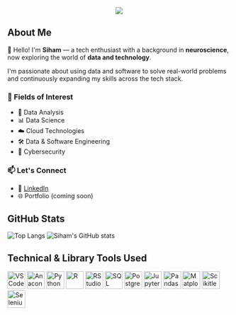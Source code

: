 <p align="center">
  <img src="https://capsule-render.vercel.app/api?text=Welcome%20to%20My%20GitHub!%20👩🏽‍💻&animation=fadeIn&type=waving&color=gradient&height=100"/>
</p>

## About Me

👋 Hello! I'm **Siham** — a tech enthusiast with a background in **neuroscience**, now exploring the world of **data and technology**.

I'm passionate about using data and software to solve real-world problems and continuously expanding my skills across the tech stack.

### 🚀 Fields of Interest

- 🧠 Data Analysis  
- 📊 Data Science    
- ☁️ Cloud Technologies 
- 🛠️ Data & Software Engineering
- 🔐 Cybersecurity

### 📫 Let's Connect
- 💼 [LinkedIn](https://www.linkedin.com/in/sihamnimale/)
- 🌐 Portfolio (coming soon)

## GitHub Stats
![Top Langs](https://github-readme-stats.vercel.app/api/top-langs/?username=sihamnimale&hide_progress=true&theme=vue)
![Siham's GitHub stats](https://github-readme-stats.vercel.app/api?username=sihamnimale&show_icons=true&theme=vue)

## Technical & Library Tools Used
<p align="left">
  <img src="https://cdn.jsdelivr.net/gh/devicons/devicon/icons/vscode/vscode-original.svg" alt="VSCode" width="40" height="40"/>
  <img src="https://cdn.jsdelivr.net/gh/devicons/devicon@latest/icons/anaconda/anaconda-original.svg" alt="Anaconda" width="40" height="40"/>
  <img src="https://cdn.jsdelivr.net/gh/devicons/devicon@latest/icons/python/python-original.svg" alt="Python" width="40" height="40"/>
  <img src="https://cdn.jsdelivr.net/gh/devicons/devicon/icons/r/r-original.svg" alt="R" width="40" height="40"/>
  <img src="https://cdn.jsdelivr.net/gh/devicons/devicon@latest/icons/rstudio/rstudio-original.svg" alt="RStudio" width="40" height="40"/>
  <img src="https://cdn.jsdelivr.net/gh/devicons/devicon@latest/icons/mysql/mysql-original-wordmark.svg" alt="SQL" width="40" height="40"/>
  <img src="https://cdn.jsdelivr.net/gh/devicons/devicon@latest/icons/postgresql/postgresql-original.svg" alt="PostgreSQL" width="40" height="40"/>     
  <img src="https://cdn.jsdelivr.net/gh/devicons/devicon/icons/jupyter/jupyter-original.svg" alt="Jupyter" width="40" height="40"/>
  <img src="https://cdn.jsdelivr.net/gh/devicons/devicon/icons/pandas/pandas-original.svg" alt="Pandas" width="40" height="40"/>
  <img src="https://cdn.jsdelivr.net/gh/devicons/devicon@latest/icons/matplotlib/matplotlib-original.svg" alt="Matplotlib" width="40" height="40"/>
  <img src="https://cdn.jsdelivr.net/gh/devicons/devicon@latest/icons/scikitlearn/scikitlearn-original.svg" alt="Scikitlearn" width="40" height="40"/>
  <img src="https://cdn.jsdelivr.net/gh/devicons/devicon@latest/icons/selenium/selenium-original.svg" alt="Selenium" width="40" height="40"/>
</p>
